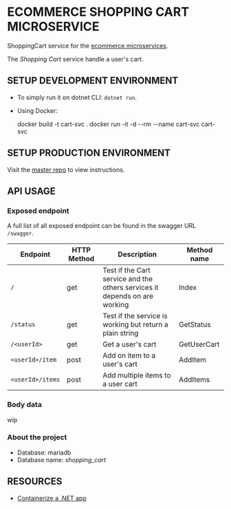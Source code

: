 # ECOMMERCE SHOPPING CART MICROSERVICE
ShoppingCart service for the [ecommerce microservices][1].

The *Shopping Cart* service handle a user's cart.

## SETUP DEVELOPMENT ENVIRONMENT
- To simply run it on dotnet CLI: `dotnet run`.
- Using Docker:

    docker build -t cart-svc .
    docker run -it -d --rm --name cart-svc cart-svc

## SETUP PRODUCTION ENVIRONMENT
Visit the [master repo][1] to view instructions.

## API USAGE
### Exposed endpoint

A full list of all exposed endpoint can be found in the swagger URL `/swagger`.

Endpoint | HTTP Method | Description | Method name
--- | --- | --- | ---
`/` | get | Test if the Cart service and the others services it depends on are working | Index
`/status` | get | Test if the service is working but return a plain string | GetStatus
`/<userId>` | get | Get a user's cart | GetUserCart
`<userId>/item` | post | Add on item to a user's cart | AddItem
`<userId>/items` | post | Add multiple items to a user cart | AddItems

### Body data
wip

### About the project
- Database: mariadb
- Database name: *shopping_cart*

## RESOURCES
- [Containerize a .NET app](https://learn.microsoft.com/en-us/dotnet/core/docker/build-container?tabs=linux&pivots=dotnet-8-0)

[1]: https://gitlab.com/HarimbolaSantatra/ecommerce-microservices
